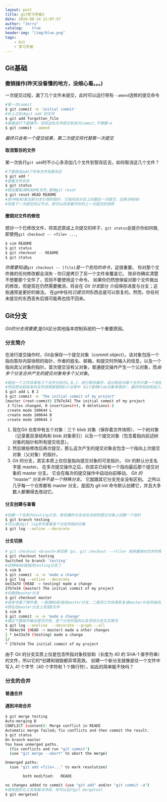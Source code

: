 ```yaml
---
layout: post
title: git学习手册2
date: 2016-08-24 11:07:57
author: "Jerry"
catalog:    true
header-img: "/img/blue.png"
tags: 
    - Git
    - 学习手册
---
```


## Git基础

### 撤销操作(昨天没看懂的地方，没细心看。。。)

一次提交过程，漏了几个文件未提交，此时可以运行带有`--amend`选修的提交命令

```bash
#某一次commit
$ git commit -m 'initial commit'
#补上之前未git add 的文件
$ git add forgotten_file
#直接进行下面操作，则将这些文件提交到该次commit,不需要-m
$ git commit --amend
```
*最终只会有一个提交结果，第二次提交将代替第一次提交*

#### 取消暂存的文件

某一次执行`git add`时不小心多添加几个文件到暂存区去，如何取消这几个文件？

```bash
#下面假设add了所有文件到暂存区
$ git add *
#查看文件状态
$ git status
#假设要取消README文件,使用git reset
$ git reset HEAD README
#其中HEAD是当前分支引用的指针，它指向该分支上的最后一次提交，这表示HEAD
#将是下一次提交的父节点。即可以将其看作你的上一次提交的快照
```

#### 撤销对文件的修改
想对一个已修改文件，将其还原成上次提交的样子，`git status`会提示你如何做,即使用`git checkout -- <file> ...`,

```bash
$ vim README
$ git status
$ git checkout -- README
$ git status
```

*你需要知道*`git checkout -- [file]`*是一个危险的命令*，这很重要。 你对那个文件做的任何修改都会消失 - 你只是拷贝了另一个文件来覆盖它。 除非你确实清楚不想要那个文件了，否则不要使用这个命令。
如果你仍然想保留对那个文件做出的修改，但是现在仍然需要撤消，将会在 *Git 分支*部分 介绍保存进度与分支；这些通常是更好的做法。
在git中任何*已提交的*东西总是可以恢复的。然而，你任何未提交的东西丢失后很可能再也找不回来。

## Git分支

*Git的分支很重要*,是Git区分其他版本控制系统的一个重要原因。

### 分支简介

在进行提交操作时，Git会保存一个提交对象（commit object）。该对象包括一个指向暂存内容快照的指针，作者的姓名、邮箱，和提交时所输入的信息，以及一个指向其父对象的指针。首次提交没有父对象，普通提交操作产生一个父对象，而*由多个分支合并产生的提交对象有多个父对象*。

```bash
#假设一个工作目录有三个文件分别为L,B,J，进行暂存操作，该过程会对每个文件计算一个校验和，
#然后把当前版本的文件快照报错到Git仓库中（Git使用blob对象来保存），最终将校验和加入到暂存区域等待提交：
$ git add L B J
$ git commit -m 'The initial commit of my project'
[master (root-commit) 27b7e34] The initial commit of my project
 3 files changed, 0 insertions(+), 0 deletions(-)
 create mode 100644 L
 create mode 100644 B
 create mode 100644 J
```
1. 现在Git 仓库中有五个对象：三个 blob 对象（保存着文件快照）、一个树对象（记录着目录结构和 blob 对象索引）以及一个提交对象（包含着指向前述树对象的指针和所有提交信息）。
2. 然后做些修改后再次提交，那么这次产生的提交对象会包含一个指向上次提交对象（父对象）的指针。
3. Git 的分支，其实本质上仅仅是指向提交对象的可变指针。 Git 的默认分支名字是 master。 在多次提交操作之后，你其实已经有一个指向最后那个提交对象的 master 分支。 它会在每次的提交操作中自动向前移动。
*Git 的 “master” 分支并不是一个特殊分支。* 它就跟其它分支完全没有区别。 之所以几乎每一个仓库都有 master 分支，是因为 git init 命令默认创建它，并且大多数人都懒得去改动它。

#### 分支创建与查看

```bash
#创建一个名称为testing分支，新创建的分支会在当前的提交对象上创建一个指针
$ git branch testing
#可以通过git log命令查看各个分支所指的对象
$ git log --online --decorate
```

#### 分支切换

```bash
# git checkout <branch>来切换（ps. git checkout --<file> 用来撤销对文件的修改，不过一般不用，太危险了），加一个-b可以直接创建并切换到该分支
$ git checkout testing
Switched to branch 'testing'
#这样HEAD就指向testing分支了
$ vim B
$ git commit -a -m 'made a change'
$ git log --online --decorate
be33a7d (HEAD -> testing) made a change
27b7e34 (master) The initial commit of my project
#切换到master分支
$ git checkout master
#该命令做了两件事，一是使HEAD指向master分支，二是将工作目录恢复成master分支所指向的快照内容，也就是说现在你修改的话，将相对于一个较旧的版本
#现在在master分支上改变B文件
$ vim B
$ git commit -a -m 'made a change'
#通过下面指令输出提交历史、各个分支的指向以及项目分支交叉情况
$ git log --oneline  --decorate --graph --all
* 084ec94 (HEAD -> master) made a other changes
| * be33a7d (testing) made a change
|/
* 27b7e34 The initial commit of my project
```

由于 Git 的分支实质上仅是包含所指对象校验和（长度为 40 的 SHA-1 值字符串）的文件，所以它的*创建和销毁都异常高效。 创建一个新分支就像是往一个文件中写入 41 个字节（40 个字符和 1 个换行符），如此的简单能不快吗？

### 分支的合并

#### 普通合并

#### 遇到冲突合并

```bash
$ git merge testing
Auto-merging B
CONFLICT (content): Merge conflict in READE
Automatic merge failed; fix conflicts and then commit the result.
$ git status
On branch master
You have unmerged paths.
  (fix conflicts and run "git commit")
  (use "git merge --abort" to abort the merge)

Unmerged paths:
  (use "git add <file>..." to mark resolution)

        both modified:   READE

no changes added to commit (use "git add" and/or "git commit -a")
#使用图形化工具来解决冲突，你可以运行git mergetool
$ git mergetool
```

